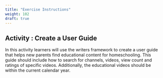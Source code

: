 ```yaml
---
title: "Exercise Instructions"
weight: 102
draft: true
---
```


## Activity : Create a User Guide 

In this activity learners will use the writers framework to create a user guide that helps new parents find educational content for homeschooling. This guide should include how to search for channels, videos, view count and ratings of specific videos. Additionally, the educational videos should be within the current calendar year.


